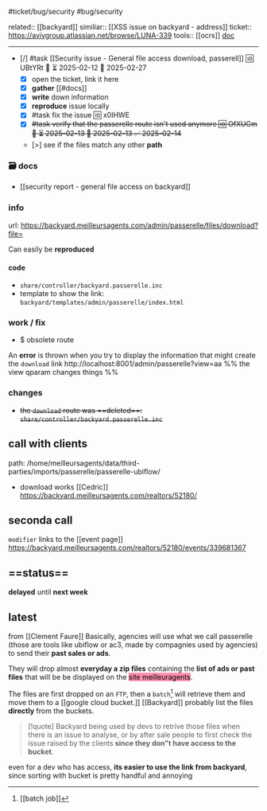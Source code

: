 #ticket/bug/security #bug/security

related:: [[backyard]]
similiar:: [[XSS issue on backyard - address]]
ticket:: https://avivgroup.atlassian.net/browse/LUNA-339
tools:: [[ocrs]]
[doc](https://docs.google.com/document/d/1XdfOhoQzyYqBhOPb2rk3U7onIIFLz-nG/edit?usp=sharing&ouid=103366236384036348900&rtpof=true&sd=true)
___
- [/] #task [[Security issue - General file access download, passerell]] 🆔 UBtYRt 🔼 ⏳ 2025-02-12 📅 2025-02-27
	- [x] open the ticket, link it here
	- [x] **gather** [[#docs]]
	- [x] **write** down information
	- [x] **reproduce** issue locally
	- [x] #task fix the issue 🆔 x0IHWE
	- [x] ~~#task verify that the passerelle route isn't used anymore 🆔 OfXUGm 🔼 ⏳ 2025-02-13 📅 2025-02-13 ✅ 2025-02-14~~
	- [>] see if the files match any other **path**
### 🗃 docs
- [[security report - general file access on backyard]]
### ℹnfo
url: https://backyard.meilleursagents.com/admin/passerelle/files/download?file=

Can easily be **reproduced**
#### **code**
- `share/controller/backyard.passerelle.inc`
- template to show the link: `backyard/templates/admin/passerelle/index.html`
### work / fix
- $ obsolete route

An **error** is thrown when you try to display the information that might create the `download` link
http://localhost:8001/admin/passerelle?view=aa
%%  the view qparam changes things %%

### **changes**
- ~~the `download` route was ==deleted==: `share/controller/backyard.passerelle.inc`~~

## call with clients

path: /home/meilleursagents/data/third-parties/imports/passerelle/passerelle-ubiflow/
- download works
[[Cedric]]
https://backyard.meilleursagents.com/realtors/52180/

## seconda call

`modifier` links to the [[event page]]
https://backyard.meilleursagents.com/realtors/52180/events/339681367

## ==status==
**delayed** until **next week**

## latest

from [[Clement Faure]]
Basically, agencies will use what we call passerelle (those are tools  like ubiflow or ac3, made by compagnies used by agencies) to send their **past sales or ads**.

They will drop almost **everyday a zip files** containing the **list of ads or past files** that will be be displayed on the <mark style="background: #FF5582A6;">site meilleuragents</mark>. 

The files are first dropped on an `FTP`, then a `batch`[^1] will retrieve them and move them to a [[google cloud bucket.]]
[[Backyard]] probably list the files **directly** from the buckets.

> [!quote]
> Backyard being used by devs to retrive those files when there is an issue to analyse, or by after sale people to first check the issue raised by the clients **since they don"t have access to the bucket**.
> 
even for a dev who has access, **its easier to use the link from backyard**, since sorting with bucket is pretty handful and annoying

[^1]: [[batch job]]